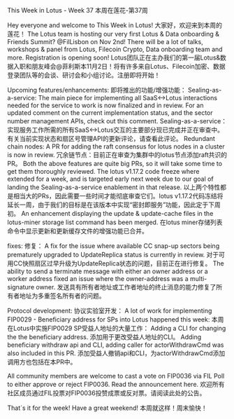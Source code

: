 This Week in Lotus - Week 37 
本周在莲花-第37周

Hey everyone and welcome to This Week in Lotus!
大家好，欢迎来到本周的莲花！
The Lotus team is hosting our very first Lotus & Data onboarding & Friends Summit? @FilLisbon on Nov 2nd! There will be a lot of talks, workshops & panel from Lotus, Filecoin Crypto, Data onboarding team and more. Registration is opening soon!
Lotus团队正在主办我们的第一届Lotus&数据入职和朋友峰会@菲利斯本11月2日！将有许多来自Lotus、Filecoin加密、数据登录团队等的会谈、研讨会和小组讨论。注册即将开始！

Upcoming features/enhancements:
即将推出的功能/增强功能：
Sealing-as-a-service: The main piece for implementing all SaaS<->Lotus interactions needed for the service to work is now finalized and in review. For an updated comment on the current implementation status, and the sector number management APIs, check out this comment.
Sealing-as-a-service：实现服务工作所需的所有SaaS<->Lotus交互的主要部分现已完成并正在审查中。有关当前实现状态和扇区号管理API的更新评论，请查看此评论。
Redundant chain nodes: A PR for adding the raft consensus for lotus nodes in a cluster is now in review.
冗余链节点：目前正在审查为集群中的lotus节点添加raft共识的PR。
Both the above features are quite big PRs, so it will take some time to get them thoroughly reviewed. The lotus v1.17.2 code freeze where extended for a week, and is targeted early next week due to our goal of landing the Sealing-as-a-service enablement in that release.
以上两个特性都是相当大的PRs，因此需要一些时间才能彻底审查它们。lotus v1.17.2代码冻结将延长一周，由于我们的目标是在该版本中实现“密封即服务”功能，因此定于下周初。
An enhancement displaying the update & update-cache files in the lotus-miner storage list command has been merged.
在lotus miner存储列表命令中显示更新和更新缓存文件的增强功能已合并。

fixes:
修复：
A fix for the issue where available CC snap-up sectors being prematurely upgraded to UpdateReplica status is currently in review.
对于可用CC快照扇区过早升级为UpdateReplica状态的问题，目前正在进行修复。
The ability to send a terminate message with either an owner address or a worker address fixed an issue where the owner-address was a multi-signature owner.
发送具有所有者地址或工作者地址的终止消息的能力修复了所有者地址为多重签名所有者的问题。

Protocol development:
协议实验室开发：
A lot of work for implementing FIP0029 - Beneficiary address for SPs into Lotus happened this week:
本周在Lotus中实施FIP0029 SP受益人地址的大量工作：
Adding a CLI for changing the the beneficiary address.
添加用于更改受益人地址的CLI。
Adding beneficiary withdraw api and CLI, adding caller for actorWithdrawCmd was also included in this PR.
添加受益人撤销api和CLI，为actorWithdrawCmd添加调用方也包括在本PR中。

All community members are welcome to cast a vote on FIP0036 via FIL Poll to either approve or reject FIP0036. Read the announcement here.
欢迎所有社区成员通过FIL投票对FIP0036投赞成票或反对票。请阅读此处的公告。

That´s it for the week! Have a great weekend! 
本周就这样！周末愉快！

